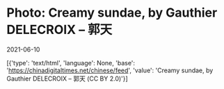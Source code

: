 # Photo: Creamy sundae, by Gauthier DELECROIX – 郭天

2021-06-10

[{'type': 'text/html', 'language': None, 'base': 'https://chinadigitaltimes.net/chinese/feed', 'value': 'Creamy sundae, by Gauthier DELECROIX &#8211; 郭天 (CC BY 2.0)'}]